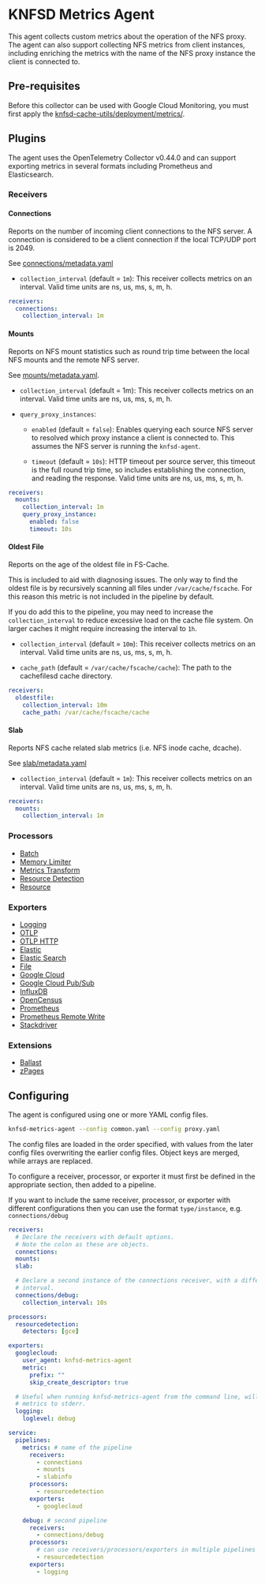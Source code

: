 # KNFSD Metrics Agent

This agent collects custom metrics about the operation of the NFS proxy. The agent can also support collecting NFS metrics from client instances, including enriching the metrics with the name of the NFS proxy instance the client is connected to.

## Pre-requisites

Before this collector can be used with Google Cloud Monitoring, you must first apply the [knfsd-cache-utils/deployment/metrics/](../../../deployment/metrics/).

## Plugins

The agent uses the OpenTelemetry Collector v0.44.0 and can support exporting metrics in several formats including Prometheus and Elasticsearch.

### Receivers

#### Connections

Reports on the number of incoming client connections to the NFS server. A connection is considered to be a client connection if the local TCP/UDP port is 2049.

See [connections/metadata.yaml](internal/connections/metadata.yaml)

* `collection_interval` (default = `1m`): This receiver collects metrics on an interval. Valid time units are ns, us, ms, s, m, h.

```yaml
receivers:
  connections:
    collection_interval: 1m
```

#### Mounts

Reports on NFS mount statistics such as round trip time between the local NFS mounts and the remote NFS server.

See [mounts/metadata.yaml](internal/mounts/metadata.yaml).

* `collection_interval` (default = 1m): This receiver collects metrics on an interval. Valid time units are ns, us, ms, s, m, h.

* `query_proxy_instances`:

  * `enabled` (default = `false`): Enables querying each source NFS server to resolved which proxy instance a client is connected to. This assumes the NFS server is running the `knfsd-agent`.

  * `timeout` (default = `10s`): HTTP timeout per source server, this timeout is the full round trip time, so includes establishing the connection, and reading the response. Valid time units are ns, us, ms, s, m, h.

```yaml
receivers:
  mounts:
    collection_interval: 1m
    query_proxy_instance:
      enabled: false
      timeout: 10s
```

#### Oldest File

Reports on the age of the oldest file in FS-Cache.

This is included to aid with diagnosing issues. The only way to find the oldest file is by recursively scanning all files under `/var/cache/fscache`. For this reason this metric is not included in the pipeline by default.

If you do add this to the pipeline, you may need to increase the `collection_interval` to reduce excessive load on the cache file system. On larger caches it might require increasing the interval to `1h`.

* `collection_interval` (default = `10m`): This receiver collects metrics on an interval. Valid time units are ns, us, ms, s, m, h.

* `cache_path` (default = `/var/cache/fscache/cache`): The path to the cachefilesd cache directory.

```yaml
receivers:
  oldestfile:
    collection_interval: 10m
    cache_path: /var/cache/fscache/cache
```

#### Slab

Reports NFS cache related slab metrics (i.e. NFS inode cache, dcache).

See [slab/metadata.yaml](internal/slab/metadata.yaml)

* `collection_interval` (default = `1m`): This receiver collects metrics on an interval. Valid time units are ns, us, ms, s, m, h.

```yaml
receivers:
  mounts:
    collection_interval: 1m
```

### Processors

* [Batch](https://pkg.go.dev/go.opentelemetry.io/collector@v0.44.0/processor/batchprocessor)
* [Memory Limiter](https://pkg.go.dev/go.opentelemetry.io/collector@v0.44.0/processor/memorylimiterprocessor)
* [Metrics Transform](https://pkg.go.dev/github.com/open-telemetry/opentelemetry-collector-contrib/processor/metricstransformprocessor@v0.44.0)
* [Resource Detection](https://pkg.go.dev/github.com/open-telemetry/opentelemetry-collector-contrib/processor/resourcedetectionprocessor@v0.44.0)
* [Resource](https://pkg.go.dev/github.com/open-telemetry/opentelemetry-collector-contrib/processor/resourceprocessor@v0.44.0)

### Exporters

* [Logging](https://pkg.go.dev/go.opentelemetry.io/collector@v0.44.0/exporter/loggingexporter)
* [OTLP](https://pkg.go.dev/go.opentelemetry.io/collector@v0.44.0/exporter/otlpexporter)
* [OTLP HTTP](https://pkg.go.dev/go.opentelemetry.io/collector@v0.44.0/exporter/otlphttpexporter)
* [Elastic](https://pkg.go.dev/github.com/open-telemetry/opentelemetry-collector-contrib/exporter/elasticexporter@v0.44.0)
* [Elastic Search](https://pkg.go.dev/github.com/open-telemetry/opentelemetry-collector-contrib/exporter/elasticsearchexporter@v0.44.0)
* [File](https://pkg.go.dev/github.com/open-telemetry/opentelemetry-collector-contrib/exporter/fileexporter@v0.44.0)
* [Google Cloud](https://pkg.go.dev/github.com/open-telemetry/opentelemetry-collector-contrib/exporter/googlecloudexporter@v0.44.0)
* [Google Cloud Pub/Sub](https://pkg.go.dev/github.com/open-telemetry/opentelemetry-collector-contrib/exporter/googlecloudpubsubexporter@v0.44.0)
* [InfluxDB](https://pkg.go.dev/github.com/open-telemetry/opentelemetry-collector-contrib/exporter/influxdbexporter@v0.44.0)
* [OpenCensus](https://pkg.go.dev/github.com/open-telemetry/opentelemetry-collector-contrib/exporter/opencensusexporter@v0.44.0)
* [Prometheus](https://pkg.go.dev/github.com/open-telemetry/opentelemetry-collector-contrib/exporter/prometheusexporter@v0.44.0)
* [Prometheus Remote Write](https://pkg.go.dev/github.com/open-telemetry/opentelemetry-collector-contrib/exporter/prometheusremotewriteexporter@v0.44.0)
* [Stackdriver](https://pkg.go.dev/github.com/open-telemetry/opentelemetry-collector-contrib/exporter/stackdriverexporter@v0.44.0)

### Extensions

* [Ballast](https://pkg.go.dev/go.opentelemetry.io/collector@v0.44.0/extension/ballastextension)
* [zPages](https://pkg.go.dev/go.opentelemetry.io/collector@v0.44.0/extension/zpagesextension)

## Configuring

The agent is configured using one or more YAML config files.

```bash
knfsd-metrics-agent --config common.yaml --config proxy.yaml
```

The config files are loaded in the order specified, with values from the later config files overwriting the earlier config files. Object keys are merged, while arrays are replaced.

To configure a receiver, processor, or exporter it must first be defined in the appropriate section, then added to a pipeline.

If you want to include the same receiver, processor, or exporter with different configurations then you can use the format `type/instance`, e.g. `connections/debug`

```yaml
receivers:
  # Declare the receivers with default options.
  # Note the colon as these are objects.
  connections:
  mounts:
  slab:

  # Declare a second instance of the connections receiver, with a different
  # interval.
  connections/debug:
    collection_interval: 10s

processors:
  resourcedetection:
    detectors: [gce]

exporters:
  googlecloud:
    user_agent: knfsd-metrics-agent
    metric:
      prefix: ""
      skip_create_descriptor: true

  # Useful when running knfsd-metrics-agent from the command line, will write
  # metrics to stderr.
  logging:
    loglevel: debug

service:
  pipelines:
    metrics: # name of the pipeline
      receivers:
        - connections
        - mounts
        - slabinfo
      processors:
        - resourcedetection
      exporters:
        - googlecloud

    debug: # second pipeline
      receivers:
        - connections/debug
      processors:
        # can use receivers/processors/exporters in multiple pipelines
        - resourcedetection
      exporters:
        - logging
```
